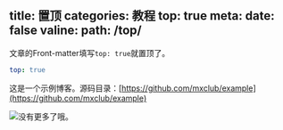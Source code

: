 title: 置顶
categories: 教程
top: true
meta:
  date: false
valine:
  path: /top/
---

文章的Front-matter填写`top: true`就置顶了。
```yml
top: true
```

这是一个示例博客。源码目录：[https://github.com/mxclub/example](https://github.com/mxclub/example)


<!-- more -->

<img class='emoji tieba' src='https://cdn.jsdelivr.net/gh/xaoxuu/volantis@1.0/img/tieba/捂嘴笑.png'>没有更多了哦。
